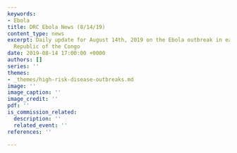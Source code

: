 ```yaml
---
keywords:
- Ebola
title: DRC Ebola News (8/14/19)
content_type: news
excerpt: Daily update for August 14th, 2019 on the Ebola outbreak in eastern Democratic
  Republic of the Congo
date: 2019-08-14 17:00:00 +0000
authors: []
series: ''
themes:
- _themes/high-risk-disease-outbreaks.md
image: ''
image_caption: ''
image_credit: ''
pdf: ''
is_commission_related:
  description: ''
  related_event: ''
references: ''

---
```

